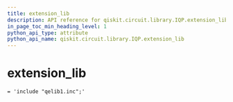 ```yaml
---
title: extension_lib
description: API reference for qiskit.circuit.library.IQP.extension_lib
in_page_toc_min_heading_level: 1
python_api_type: attribute
python_api_name: qiskit.circuit.library.IQP.extension_lib
---
```


# extension\_lib

<span id="qiskit.circuit.library.IQP.extension_lib" />

`= 'include "qelib1.inc";'`

